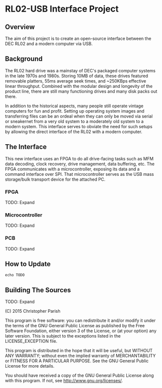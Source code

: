 ﻿# RL02-USB Interface Project

## Overview

The aim of this project is to create an open-source interface between the DEC RL02 and a modern computer via USB.  

## Background

The RL02 hard drive was a mainstay of DEC's packaged computer systems in the late 1970s and 1980s.  Storing 10MB of data, these drives featured removable platters, 55ms average seek times, and ~250KBps effective linear throughput.  Combined with the modular design and longevity of the product line, there are still many functioning drives and many disk packs out there.

In addition to the historical aspects, many people still operate vintage computers for fun and profit.  Setting up operating system images and transferring files can be an ordeal when they can only be moved via serial or sneakernet from a very old system to a moderately old system to a modern system.  This interface serves to obviate the need for such setups by allowing the direct interface of the RL02 with a modern computer.

## The Interface

This new interface uses an FPGA to do all drive-facing tasks such as MFM data decoding, clock recovery, drive management, data buffering, etc.  The FPGA communicates with a microcontroller, exposing its data and a command interface over SPI.  That microcontroller serves as the USB mass storage/bulk transport device for the attached PC.

### FPGA

TODO: Expand

### Microcontroller

TODO: Expand

### PCB

TODO: Expand

## How to Update

```shell
echo TODO
```

## Building The Sources

TODO: Expand

(C) 2015 Christopher Parish

This program is free software: you can redistribute it and/or modify
it under the terms of the GNU General Public License as published by
the Free Software Foundation, either version 3 of the License, or
(at your option) any later version.  This is subject to the
exceptions listed in the LICENSE_EXCEPTION file.

This program is distributed in the hope that it will be useful,
but WITHOUT ANY WARRANTY; without even the implied warranty of
MERCHANTABILITY or FITNESS FOR A PARTICULAR PURPOSE.  See the
GNU General Public License for more details.

You should have received a copy of the GNU General Public License
along with this program.  If not, see <http://www.gnu.org/licenses/>.
